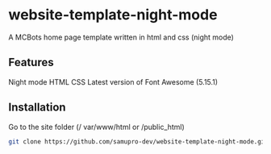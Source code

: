# website-template-night-mode
A MCBots home page template written in html and css (night mode)

## Features
Night mode
HTML
CSS
Latest version of Font Awesome (5.15.1)

## Installation
Go to the site folder (/ var/www/html or /public_html)
```bash
git clone https://github.com/samupro-dev/website-template-night-mode.git
```
